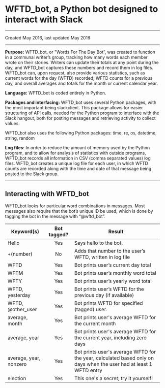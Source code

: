 # WFTD_bot, a Python bot designed to interact with Slack
---

Created May 2016, last updated May 2016

---

**Purpose:** WFTD\_bot, or "Words For The Day Bot”, was created to function in a communal writer’s group, tracking how many words each member wrote on their stories.  Writers can update their totals at any point during the day, and WFTD\_bot captures these numbers and record them in log files.  WFTD\_bot can, upon request, also provide various statistics, such as current words for the day (WFTD) recorded, WFTD counts for a previous day, and overall averages and totals for the month or current calendar year.

**Language:** WFTD_bot is coded entirely in Python.

**Packages and interfacing:** WFTD_bot uses several Python packages, with the most important being slackclient.  This package allows for easier structuring of API calls, needed for the Python program to interface with the Slack hangout, both for posting messages and retrieving activity to collect values.

WFTD_bot also uses the following Python packages: time, re, os, datetime, string, random

**Log files:** In order to reduce the amount of memory used by the Python program, and to allow for analysis of statistics with outside programs, WFTD\_bot records all information in CSV (comma separated values) log files.  WFTD_bot creates a unique log file for each user, in which WFTD counts are recorded along with the time and date of that message being posted to the Slack group.

---

## Interacting with WFTD_bot

WFTD\_bot looks for particular word combinations in messages.  Most messages also require that the bot’s unique ID be used, which is done by tagging the bot in the message with “@wftd_bot”.

| Keyword(s)     | Bot tagged? | Result                              |
| -------------- | :---------: | ----------------------------------- |
| Hello          | Yes         | Says hello to the bot.  |
| +(number)      | No          | Adds that number to the user’s WFTD, written in log file |
| WFTD           | Yes         | Bot prints user’s current day total |
| WFTM           | Yes         | Bot prints user’s monthly word total|
| WFTY           | Yes         | Bot prints user’s yearly word total |
| WFTD, yesterday| Yes         | Bot prints user’s WFTD for the previous day (if available) |
| WFTD, @other_user | Yes | Bot prints WFTD for specified (tagged) user. |
| average, month | Yes         | Bot prints user's average WFTD for the current month |
| average, year  | Yes         | Bot prints user's average WFTD for the current year, including zero days |
| average, year, nonzero | Yes | Bot prints user's average WFTD for the year, calculated based only on days when the user had at least 1 WFTD entry |
| election      | Yes          | This one's a secret; try it yourself! |



